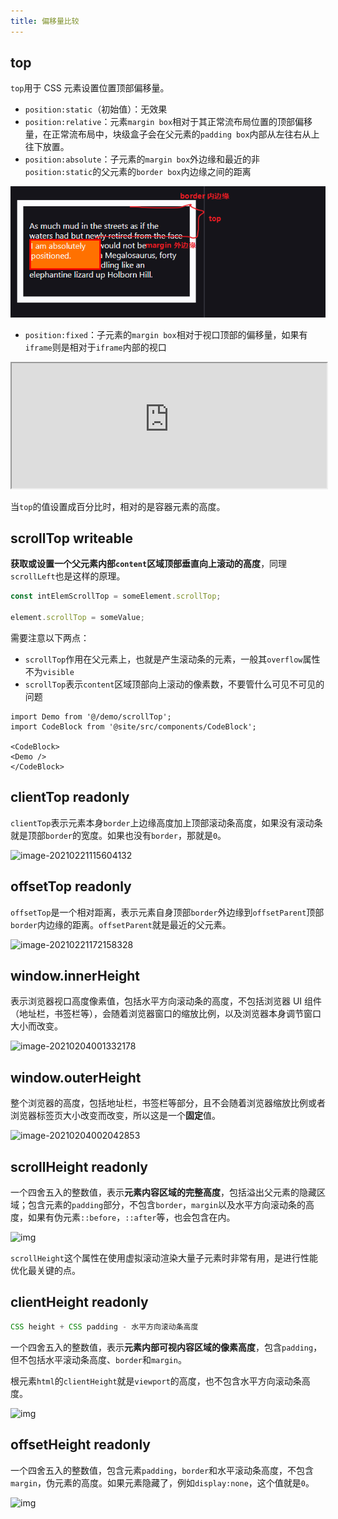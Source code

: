 ```yaml
---
title: 偏移量比较
---
```


## top

`top`用于 CSS 元素设置位置顶部偏移量。

- `position:static`（初始值）：无效果
- `position:relative`：元素`margin box`相对于其正常流布局位置的顶部偏移量，在正常流布局中，块级盒子会在父元素的`padding box`内部从左往右从上往下放置。
- `position:absolute`：子元素的`margin box`外边缘和最近的非`position:static`的父元素的`border box`内边缘之间的距离

![image-20220412225353711](../../../public/images/image-20220412225353711.png)

- `position:fixed`：子元素的`margin box`相对于视口顶部的偏移量，如果有`iframe`则是相对于`iframe`内部的视口

<iframe height="200" src="https://interactive-examples.mdn.mozilla.net/pages/css/top.html" title="MDN Web Docs Interactive Example" width="100%" height="376" style={{ background: '#fff'}} loading="lazy"></iframe>

当`top`的值设置成百分比时，相对的是容器元素的高度。

## scrollTop **writeable**

**获取或设置一个父元素内部`content`区域顶部垂直向上滚动的高度**，同理`scrollLeft`也是这样的原理。

```js
const intElemScrollTop = someElement.scrollTop;

element.scrollTop = someValue;
```

需要注意以下两点：

- `scrollTop`作用在父元素上，也就是产生滚动条的元素，一般其`overflow`属性不为`visible`
- `scrollTop`表示`content`区域顶部向上滚动的像素数，不要管什么可见不可见的问题

```mdx-code-block
import Demo from '@/demo/scrollTop';
import CodeBlock from '@site/src/components/CodeBlock';

<CodeBlock>
<Demo />
</CodeBlock>
```

## clientTop **readonly**

`clientTop`表示元素本身`border`上边缘高度加上顶部滚动条高度，如果没有滚动条就是顶部`border`的宽度。如果也没有`border`，那就是`0`。

![image-20210221115604132](../../../public/images/image-20210221115604132.png)

## offsetTop **readonly**

`offsetTop`是一个相对距离，表示元素自身顶部`border`外边缘到`offsetParent`顶部`border`内边缘的距离。`offsetParent`就是最近的父元素。

![image-20210221172158328](../../../public/images/image-20210221172158328.png)

## window.innerHeight

表示浏览器视口高度像素值，包括水平方向滚动条的高度，不包括浏览器 UI 组件（地址栏，书签栏等），会随着浏览器窗口的缩放比例，以及浏览器本身调节窗口大小而改变。

![image-20210204001332178](../../../public/images/image-20210204001332178.png)

## window.outerHeight

整个浏览器的高度，包括地址栏，书签栏等部分，且不会随着浏览器缩放比例或者浏览器标签页大小改变而改变，所以这是一个**固定**值。

![image-20210204002042853](../../../public/images/image-20210204002042853.png)

## scrollHeight **readonly**

一个四舍五入的整数值，表示**元素内容区域的完整高度**，包括溢出父元素的隐藏区域；包含元素的`padding`部分，不包含`border`，`margin`以及水平方向滚动条的高度，如果有伪元素`::before`，`::after`等，也会包含在内。

![img](../../../public/images/scrollheight.png)

`scrollHeight`这个属性在使用虚拟滚动渲染大量子元素时非常有用，是进行性能优化最关键的点。

## clientHeight **readonly**

```javascript
CSS height + CSS padding - 水平方向滚动条高度
```

一个四舍五入的整数值，表示**元素内部可视内容区域的像素高度**，包含`padding`，但不包括水平滚动条高度、`border`和`margin`。

根元素`html`的`clientHeight`就是`viewport`的高度，也不包含水平方向滚动条高度。

![img](../../../public/images/dimensions-client.png)

## offsetHeight **readonly**

一个四舍五入的整数值，包含元素`padding`，`border`和水平滚动条高度，不包含`margin`，伪元素的高度。如果元素隐藏了，例如`display:none`，这个值就是`0`。

![img](../../../public/images/dimensions-offset.png)